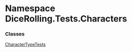 # <a id="DiceRolling_Tests_Characters"></a> Namespace DiceRolling.Tests.Characters

### Classes

 [CharacterTypeTests](DiceRolling.Tests.Characters.CharacterTypeTests.md)

